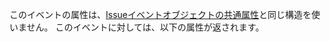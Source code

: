 このイベントの属性は、[Issueイベントオブジェクトの共通属性](#issue-event-object-common-properties)と同じ構造を使いません。 このイベントに対しては、以下の属性が返されます。
